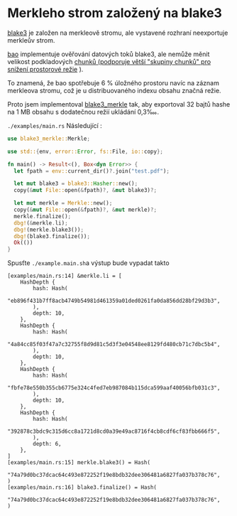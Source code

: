 # Merkleho strom založený na blake3

[blake3](https://github.com/BLAKE3-team/BLAKE3) je založen na merkleově stromu, ale vystavené rozhraní neexportuje merkleův strom.

[bao](https://github.com/oconnor663/bao) implementuje ověřování datových toků blake3, ale nemůže měnit velikost podkladových [chunků (podporuje větší "skupiny chunků" pro snížení prostorové režie](https://github.com/oconnor663/bao/issues/34) ).

To znamená, že bao spotřebuje 6 % úložného prostoru navíc na záznam merkleova stromu, což je u distribuovaného indexu obsahu značná režie.

Proto jsem implementoval [blake3_merkle](https://github.com/rmw-lib/blake3_merkle) tak, aby exportoval 32 bajtů hashe na 1 MB obsahu s dodatečnou režií ukládání 0,3‱.

`./examples/main.rs` Následující :

```rust
use blake3_merkle::Merkle;

use std::{env, error::Error, fs::File, io::copy};

fn main() -> Result<(), Box<dyn Error>> {
  let fpath = env::current_dir()?.join("test.pdf");

  let mut blake3 = blake3::Hasher::new();
  copy(&mut File::open(&fpath)?, &mut blake3)?;

  let mut merkle = Merkle::new();
  copy(&mut File::open(&fpath)?, &mut merkle)?;
  merkle.finalize();
  dbg!(&merkle.li);
  dbg!(merkle.blake3());
  dbg!(blake3.finalize());
  Ok(())
}
```

Spusťte `./example.main.sh`a výstup bude vypadat takto

```
[examples/main.rs:14] &merkle.li = [
    HashDepth {
        hash: Hash(
            "eb896f431b7ff8acb4749b54981d461359a01ded0261fa0da856dd28bf29d3b3",
        ),
        depth: 10,
    },
    HashDepth {
        hash: Hash(
            "4a84cc85f03f47a7c32755f8d9d81c5d3f3e04548ee8129fd480cb71c7dbc5b4",
        ),
        depth: 10,
    },
    HashDepth {
        hash: Hash(
            "fbfe78e550b355cb6775e324c4fed7eb987084b115dca599aaf40056bfb031c3",
        ),
        depth: 10,
    },
    HashDepth {
        hash: Hash(
            "392878c3bdc9c315d6cc8a1721d8cd0a39e49ac8716f4cb8cdf6cf83fbb666f5",
        ),
        depth: 6,
    },
]
[examples/main.rs:15] merkle.blake3() = Hash(
    "74a79d0bc37dcac64c493e872252f19e8bdb32dee306481a6827fa037b378c76",
)
[examples/main.rs:16] blake3.finalize() = Hash(
    "74a79d0bc37dcac64c493e872252f19e8bdb32dee306481a6827fa037b378c76",
)
```